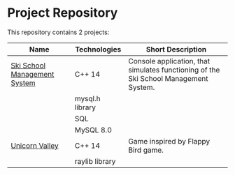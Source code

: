 # Project Repository

This repository contains 2 projects:

Name|Technologies|Short Description
---|---|---
|[Ski School Management System](https://github.com/ElaKmita/projects/tree/main/Ski%20School%20Management%20System)| C++ 14| Console application, that simulates functioning of the Ski School Management System.
||mysql.h library| 
||SQL |
||MySQL 8.0|
|[Unicorn Valley](https://github.com/ElaKmita/projects/tree/main/Unicorn%20Valley)|C++ 14| Game inspired by Flappy Bird game.
||raylib library| 